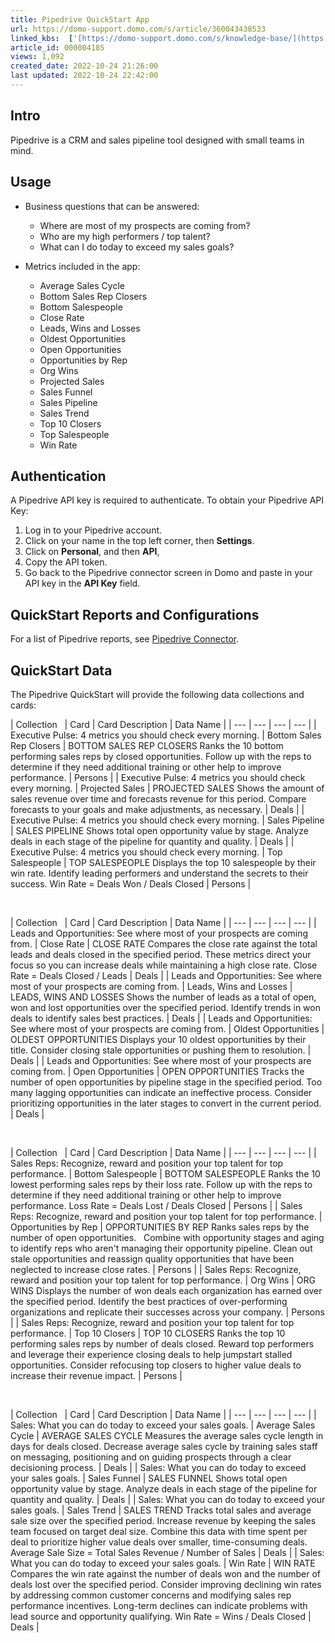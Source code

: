 ```yaml
---
title: Pipedrive QuickStart App
url: https://domo-support.domo.com/s/article/360043438533
linked_kbs:  ['[https://domo-support.domo.com/s/knowledge-base/](https://domo-support.domo.com/s/knowledge-base/)', '[https://domo-support.domo.com/s/](https://domo-support.domo.com/s/)', '[https://domo-support.domo.com/s/topic/0TO5w000000ZampGAC](https://domo-support.domo.com/s/topic/0TO5w000000ZampGAC)', '[https://domo-support.domo.com/s/topic/0TO5w000000Zan9GAC](https://domo-support.domo.com/s/topic/0TO5w000000Zan9GAC)', '[https://domo-support.domo.com/s/article/360042927834](https://domo-support.domo.com/s/article/360042927834)', '[https://domo-support.domo.com/s/article/360043438533](https://domo-support.domo.com/s/article/360043438533)', '[https://domo-support.domo.com/s/topic/0TO5w000000Zan9GAC/available-apps](https://domo-support.domo.com/s/topic/0TO5w000000Zan9GAC/available-apps)', '[https://domo-support.domo.com/s/article/360043429933](https://domo-support.domo.com/s/article/360043429933)', '[https://domo-support.domo.com/s/article/360043429953](https://domo-support.domo.com/s/article/360043429953)', '[https://domo-support.domo.com/s/article/360042925494](https://domo-support.domo.com/s/article/360042925494)', '[https://domo-support.domo.com/s/article/360043429913](https://domo-support.domo.com/s/article/360043429913)', '[https://domo-support.domo.com/s/article/4408174643607](https://domo-support.domo.com/s/article/4408174643607)', '[https://domo-support.domo.com/s/login/](https://domo-support.domo.com/s/login/)']
article_id: 000004185
views: 1,092
created_date: 2022-10-24 21:26:00
last updated: 2022-10-24 22:42:00
---
```




Intro
-----


Pipedrive is a CRM and sales pipeline tool designed with small teams in mind. 


Usage
-----


* Business questions that can be answered:


	+ Where are most of my prospects are coming from?
	+ Who are my high performers / top talent?
	+ What can I do today to exceed my sales goals?
* Metrics included in the app:


	+ Average Sales Cycle
	+ Bottom Sales Rep Closers
	+ Bottom Salespeople
	+ Close Rate
	+ Leads, Wins and Losses
	+ Oldest Opportunities
	+ Open Opportunities
	+ Opportunities by Rep
	+ Org Wins
	+ Projected Sales
	+ Sales Funnel
	+ Sales Pipeline
	+ Sales Trend
	+ Top 10 Closers
	+ Top Salespeople
	+ Win Rate


Authentication
--------------


A Pipedrive API key is required to authenticate. To obtain your Pipedrive API Key:


1. Log in to your Pipedrive account.
2. Click on your name in the top left corner, then **Settings**.
3. Click on **Personal**, and then **API**,
4. Copy the API token.
5. Go back to the Pipedrive connector screen in Domo and paste in your API key in the **API Key** field.


QuickStart Reports and Configurations
-------------------------------------


For a list of Pipedrive reports, see [Pipedrive Connector](/s/article/360042927834 "Pipedrive Connector").


QuickStart Data
---------------


The Pipedrive QuickStart will provide the following data collections and cards:




| Collection
  | Card | Card Description | Data Name |
| --- | --- | --- | --- |
| Executive Pulse: 4 metrics you should check every morning. | Bottom Sales Rep Closers | BOTTOM SALES REP CLOSERS Ranks the 10 bottom performing sales reps by closed opportunities. Follow up with the reps to determine if they need additional training or other help to improve performance.  | Persons |
| Executive Pulse: 4 metrics you should check every morning. | Projected Sales | PROJECTED SALES Shows the amount of sales revenue over time and forecasts revenue for this period. Compare forecasts to your goals and make adjustments, as necessary. | Deals |
| Executive Pulse: 4 metrics you should check every morning. | Sales Pipeline | SALES PIPELINE Shows total open opportunity value by stage. Analyze deals in each stage of the pipeline for quantity and quality. | Deals |
| Executive Pulse: 4 metrics you should check every morning. | Top Salespeople | TOP SALESPEOPLE Displays the top 10 salespeople by their win rate. Identify leading performers and understand the secrets to their success.  Win Rate = Deals Won / Deals Closed | Persons |


 




| Collection
  | Card | Card Description | Data Name |
| --- | --- | --- | --- |
| Leads and Opportunities: See where most of your prospects are coming from. | Close Rate | CLOSE RATE Compares the close rate against the total leads and deals closed in the specified period. These metrics direct your focus so you can increase deals while maintaining a high close rate.  Close Rate = Deals Closed / Leads | Deals |
| Leads and Opportunities: See where most of your prospects are coming from. | Leads, Wins and Losses | LEADS, WINS AND LOSSES Shows the number of leads as a total of open, won and lost opportunities over the specified period. Identify trends in won deals to identify sales best practices. | Deals |
| Leads and Opportunities: See where most of your prospects are coming from. | Oldest Opportunities | OLDEST OPPORTUNITIES Displays your 10 oldest opportunities by their title. Consider closing stale opportunities or pushing them to resolution. | Deals |
| Leads and Opportunities: See where most of your prospects are coming from. | Open Opportunities | OPEN OPPORTUNITIES Tracks the number of open opportunities by pipeline stage in the specified period. Too many lagging opportunities can indicate an ineffective process. Consider prioritizing opportunities in the later stages to convert in the current period. | Deals |


 




| Collection
  | Card | Card Description | Data Name |
| --- | --- | --- | --- |
| Sales Reps: Recognize, reward and position your top talent for top performance. | Bottom Salespeople | BOTTOM SALESPEOPLE Ranks the 10 lowest performing sales reps by their loss rate. Follow up with the reps to determine if they need additional training or other help to improve performance.  Loss Rate = Deals Lost / Deals Closed | Persons |
| Sales Reps: Recognize, reward and position your top talent for top performance. | Opportunities by Rep | OPPORTUNITIES BY REP Ranks sales reps by the number of open opportunities.   Combine with opportunity stages and aging to identify reps who aren't managing their opportunity pipeline. Clean out stale opportunities and reassign quality opportunities that have been neglected to increase close rates. | Persons |
| Sales Reps: Recognize, reward and position your top talent for top performance. | Org Wins | ORG WINS Displays the number of won deals each organization has earned over the specified period. Identify the best practices of over-performing organizations and replicate their successes across your company. | Persons |
| Sales Reps: Recognize, reward and position your top talent for top performance. | Top 10 Closers | TOP 10 CLOSERS Ranks the top 10 performing sales reps by number of deals closed. Reward top performers and leverage their experience closing deals to help jumpstart stalled opportunities. Consider refocusing top closers to higher value deals to increase their revenue impact. | Persons |


 




| Collection
  | Card | Card Description | Data Name |
| --- | --- | --- | --- |
| Sales: What you can do today to exceed your sales goals. | Average Sales Cycle | AVERAGE SALES CYCLE Measures the average sales cycle length in days for deals closed. Decrease average sales cycle by training sales staff on messaging, positioning and on guiding prospects through a clear decisioning process. | Deals |
| Sales: What you can do today to exceed your sales goals. | Sales Funnel | SALES FUNNEL Shows total open opportunity value by stage. Analyze deals in each stage of the pipeline for quantity and quality. | Deals |
| Sales: What you can do today to exceed your sales goals. | Sales Trend | SALES TREND Tracks total sales and average sale size over the specified period. Increase revenue by keeping the sales team focused on target deal size. Combine this data with time spent per deal to prioritize higher value deals over smaller, time-consuming deals.  Average Sale Size = Total Sales Revenue / Number of Sales | Deals |
| Sales: What you can do today to exceed your sales goals. | Win Rate | WIN RATE Compares the win rate against the number of deals won and the number of deals lost over the specified period. Consider improving declining win rates by addressing common customer concerns and modifying sales rep performance incentives. Long-term declines can indicate problems with lead source and opportunity qualifying.  Win Rate = Wins / Deals Closed | Deals |


 

